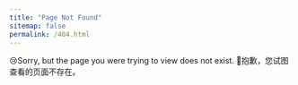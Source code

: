```yaml
---
title: "Page Not Found"
sitemap: false
permalink: /404.html
---
```


😢Sorry, but the page you were trying to view does not exist.
👀抱歉，您试图查看的页面不存在。